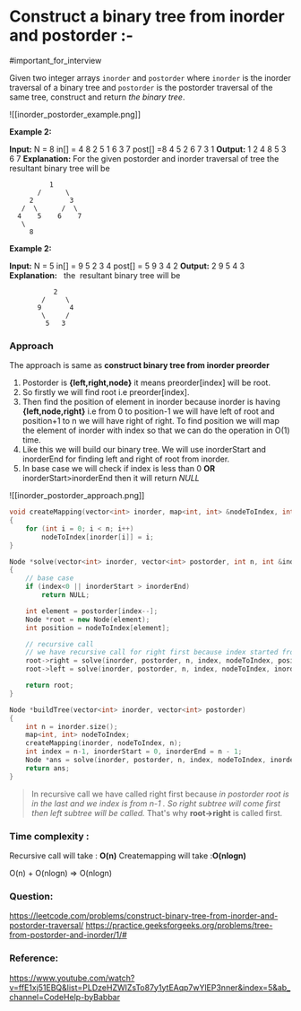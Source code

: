 # Construct a binary tree from inorder and postorder :-
#important_for_interview 


Given two integer arrays `inorder` and `postorder` where `inorder` is the inorder traversal of a binary tree and `postorder` is the postorder traversal of the same tree, construct and return _the binary tree_.

![[inorder_postorder_example.png]]

**Example 2:**

**Input:**
N = 8
in[] = 4 8 2 5 1 6 3 7
post[] =8 4 5 2 6 7 3 1
**Output:** 1 2 4 8 5 3 6 7
**Explanation:** For the given postorder and
inorder traversal of tree the  resultant
binary tree will be
```
          1
       /      \
     2         3
   /  \      /  \
  4    5    6    7
   \
     8
```

**Example 2:**

**Input:**
N = 5
in[] = 9 5 2 3 4
post[] = 5 9 3 4 2
**Output:** 2 9 5 4 3
**Explanation:**  
the  resultant binary tree will be
```
           2
        /     \
       9       4
        \     /
         5   3
```


### Approach

The approach is same as **construct binary tree from inorder preorder**

1. Postorder is **{left,right,node}** it means preorder[index] will be root.
2. So firstly we will find root i.e preorder[index]. 
3. Then find the position of element in inorder because inorder is having **{left,node,right}** i.e from 0 to position-1 we will have left of root and
	position+1 to n we will have right of right.
	To find position we will map the element of inorder with index so that we can do the operation in O(1) time.
4. Like this we will build our binary tree. We will use inorderStart and inorderEnd for finding left and right of root from inorder.
5. In base case we will check if index is less than 0 **OR** inorderStart>inorderEnd then it will return *NULL*

![[inorder_postorder_approach.png]]


```C++
void createMapping(vector<int> inorder, map<int, int> &nodeToIndex, int n)
{
    for (int i = 0; i < n; i++)
        nodeToIndex[inorder[i]] = i;
}

Node *solve(vector<int> inorder, vector<int> postorder, int n, int &index, map<int, int> &nodeToIndex, int inorderStart, int inorderEnd)
{
    // base case
    if (index<0 || inorderStart > inorderEnd)
        return NULL;

    int element = postorder[index--];
    Node *root = new Node(element);
    int position = nodeToIndex[element];

    // recursive call
    // we have recursive call for right first because index started from end
    root->right = solve(inorder, postorder, n, index, nodeToIndex, position + 1, inorderEnd);
    root->left = solve(inorder, postorder, n, index, nodeToIndex, inorderStart, position - 1);

    return root;
}

Node *buildTree(vector<int> inorder, vector<int> postorder)
{
    int n = inorder.size();
    map<int, int> nodeToIndex;
    createMapping(inorder, nodeToIndex, n);
    int index = n-1, inorderStart = 0, inorderEnd = n - 1;
    Node *ans = solve(inorder, postorder, n, index, nodeToIndex, inorderStart, inorderEnd);
    return ans;
}
```

> In recursive call we have called right first because *in postorder root is in the last and we index is from n-1 . So right subtree will come first then left subtree will be called.*
> That's why **root->right** is called first.


### Time complexity :
Recursive call will take : **O(n)**
Createmapping will take :**O(nlogn)**

O(n) + O(nlogn) => O(nlogn)


### Question:
https://leetcode.com/problems/construct-binary-tree-from-inorder-and-postorder-traversal/
https://practice.geeksforgeeks.org/problems/tree-from-postorder-and-inorder/1/#

### Reference:
https://www.youtube.com/watch?v=ffE1xj51EBQ&list=PLDzeHZWIZsTo87y1ytEAqp7wYlEP3nner&index=5&ab_channel=CodeHelp-byBabbar